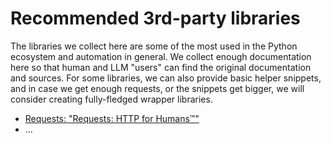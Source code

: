 # Recommended 3rd-party libraries

The libraries we collect here are some of the most used in the Python ecosystem and automation in general.
We collect enough documentation here so that human and LLM "users" can find the original documentation and sources.
For some libraries, we can also provide basic helper snippets, and in case we get enough requests, or the snippets get
bigger, we will consider creating fully-fledged wrapper libraries.

- [Requests: "Requests: HTTP for Humans™"](https://github.com/robocorp/robocorp/blob/master/docs/3rd_party/requests/README.md)
- ...
